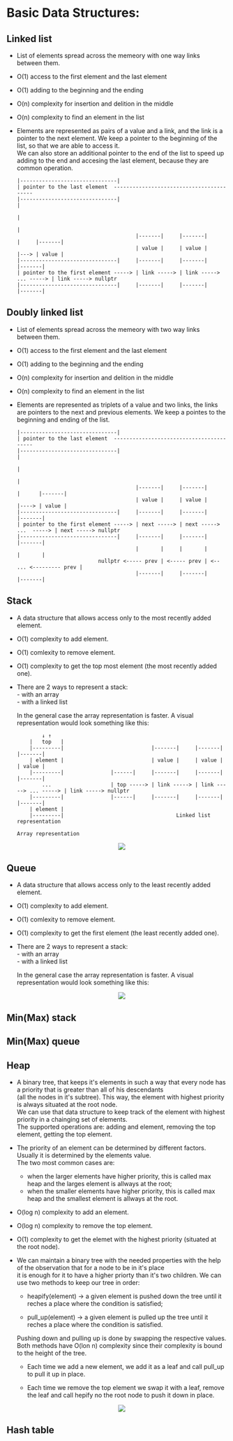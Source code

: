 # Basic Data Structures:

## Linked list
- List of elements spread across the memeory with one way links between them.

- O(1) access to the first element and the last element

- O(1) adding to the beginning and the ending

- O(n) complexity for insertion and delition in the middle

- O(n) complexity to find an element in the list

- <p> Elements are represented as pairs of a value and a link, and the link is a pointer to the next element. We keep a pointer to the beginning of the list, so that we are able to access it.<br>
      We can also store an additional pointer to the end of the list to speed up adding to the end and accesing the last element, because they are common operation. <br>

      |-------------------------------|
      | pointer to the last element  -----------------------------------------
      |-------------------------------|                                      |
                                                                             |
                                                                             |
                                            |-------|     |-------|          |     |-------|
                                            | value |     | value |          |---> | value |
      |-------------------------------|     |-------|     |-------|                |-------|
      | pointer to the first element -----> | link -----> | link -----> ... -----> | link -----> nullptr        
      |-------------------------------|     |-------|     |-------|                |-------|
  </p>

## Doubly linked list
- List of elements spread across the memeory with two way links between them.

- O(1) access to the first element and the last element

- O(1) adding to the beginning and the ending

- O(n) complexity for insertion and delition in the middle

- O(n) complexity to find an element in the list

- <p> Elements are represented as triplets of a value and two links, the links are pointers to the next and previous elements. We keep a pointes to the beginning and ending of the list.<br>

      |-------------------------------|
      | pointer to the last element  -----------------------------------------
      |-------------------------------|                                      |
                                                                             |
                                                                             |
                                            |-------|     |-------|          |      |-------|
                                            | value |     | value |          |----> | value |
      |-------------------------------|     |-------|     |-------|                 |-------|
      | pointer to the first element -----> | next -----> | next -----> ...  -----> | next -----> nullptr        
      |-------------------------------|     |-------|     |-------|                 |-------|
                                            |       |     |       |                 |       |
                                nullptr <----- prev | <----- prev | <-- ... <--------- prev |
                                            |-------|     |-------|                 |-------|
  </p>

## Stack
- A data structure that allows access only to the most recently added element.

- O(1) complexity to add element.

- O(1) comlexity to remove element.

- O(1) complexity to get the top most element (the most recently added one).

- <p> There are 2 ways to represent a stack:<br>
      - with an array<br>
      - with a linked list<br>
      
  In the general case the array representation is faster. A visual representation would look something like this:<br>

              ↓ ↑
          |   top   |
          |---------|                            |-------|     |-------|                |-------|
          | element |                            | value |     | value |                | value |
          |---------|               |------|     |-------|     |-------|                |-------|
              ...                   | top -----> | link -----> | link -----> ... -----> | link -----> nullptr
          |---------|               |------|     |-------|     |-------|                |-------|          
          | element |
          |---------|                                    Linked list representation
      
      Array representation
   
     <p align="center">
       <img src="https://cdn.programiz.com/sites/tutorial2program/files/stack.png">
     </p>

## Queue
- A data structure that allows access only to the least recently added element.

- O(1) complexity to add element.

- O(1) comlexity to remove element.

- O(1) complexity to get the first element (the least recently added one).

- <p> There are 2 ways to represent a stack:<br>
      - with an array<br>
      - with a linked list<br>
      
  In the general case the array representation is faster. A visual representation would look something like this:</p>
  
   <p align="center">
      <img src="https://miro.medium.com/proxy/0*TRbfsq86lqDoqW6b.png">
   </p>


## Min(Max) stack

## Min(Max) queue

## Heap
- A binary tree, that keeps it's elements in such a way that every node has a priority that is greater than all of his descendants<br>
(all the nodes in it's subtree). This way, the element with highest priority is always situated at the root node.<br>
We can use that data structure to keep track of the element with highest priority in a chainging set of elements.<br>
The supported operations are: adding and element, removing the top element, getting the top element.

- The priority of an element can be determined by different factors. Usually it is determined by the elements value.<br>
  The two most common cases are:
    - when the larger elements have higher priority, this is called max heap and the larges element is allways at the root;
    - when the smaller elements have higher priority, this is called max heap and the smallest element is allways at the root.
 
 - O(log n) complexity to add an element.
 
 - O(log n) complexity to remove the top element.
 
 - O(1) complexity to get the elemet with the highest priority (situated at the root node).
 
 - <p>We can maintain a binary tree with the needed properties with the help of the observation that for a node to be in it's place <br>
   it is enough for it to have a higher priorty than it's two children. We can use two methods to keep our tree in order:<br>
      
    - heapify(element) -> a given element is pushed down the tree until it reches a place where the condition is satisfied;<br>
    
    - pull_up(element) -> a given element is pulled up the tree until it reches a place where the condition is satisfied.<br>
    
   Pushing down and pulling up is done by swapping the respective values. Both methods have O(lon n) complexity since their
   complexity is bound to the height of the tree.<br>
   
   - Each time we add a new element, we add it as a leaf and call pull_up to pull it up in place.<br>
   
   - Each time we remove the top element we swap it with a leaf, remove the leaf and call hepify no the root node to push it down in   place.
   </p>
   
    <p align="center">
      <img src="https://www.geeksforgeeks.org/wp-content/uploads/MinHeapAndMaxHeap.png">
   </p>


## Hash table
  

